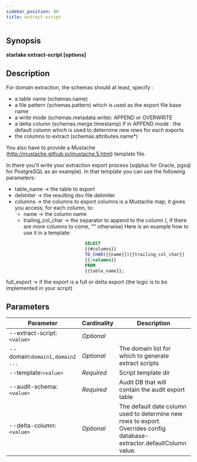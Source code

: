 ```yaml
---
sidebar_position: 80
title: extract-script
---
```



## Synopsis

**starlake extract-script [options]**

## Description

For domain extraction, the schemas should at least, specify :
- a table name (schemas.name)
- a file pattern (schemas.pattern) which is used as the export file base name
- a write mode (schemas.metadata.write): APPEND or OVERWRITE
- a delta column (schemas.merge.timestamp) if in APPEND mode : the default column which is used to determine new rows for each exports
- the columns to extract (schemas.attributes.name*)

You also have to provide a Mustache (http://mustache.github.io/mustache.5.html) template file.

In there you'll write your extraction export process (sqlplus for Oracle, pgsql for PostgreSQL as an example).
In that template you can use the following parameters:
- table_name  -> the table to export
- delimiter   -> the resulting dsv file delimiter
- columns     -> the columns to export
   columns is a Mustache map, it gives you access, for each column, to:
    - name               -> the column name
    - trailing_col_char  -> the separator to append to the column (, if there are more columns to come, "" otherwise)
                            Here is an example how to use it in a template:
````sql
                              SELECT
                              {{#columns}}
                              TO_CHAR({{name}}){{trailing_col_char}}
                              {{/columns}}
                              FROM
                              {{table_name}};
````
 full_export -> if the export is a full or delta export (the logic is to be implemented in your script)


## Parameters

Parameter|Cardinality|Description
---|---|---
--extract-script:`<value>`|*Optional*|
--domain:`domain1,domain2 ...`|*Optional*|The domain list for which to generate extract scripts
--template:`<value>`|*Required*|Script template dir
--audit-schema:`<value>`|*Required*|Audit DB that will contain the audit export table
--delta-column:`<value>`|*Optional*|The default date column used to determine new rows to export. Overrides config database-extractor.defaultColumn value.

